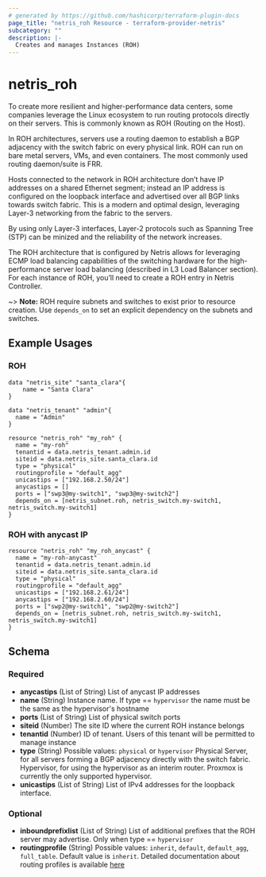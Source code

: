 ```yaml
---
# generated by https://github.com/hashicorp/terraform-plugin-docs
page_title: "netris_roh Resource - terraform-provider-netris"
subcategory: ""
description: |-
  Creates and manages Instances (ROH)
---
```


# netris_roh

To create more resilient and higher-performance data centers, some companies leverage the Linux ecosystem to run routing protocols directly on their servers. This is commonly known as ROH (Routing on the Host).

In ROH architectures, servers use a routing daemon to establish a BGP adjacency with the switch fabric on every physical link. ROH can run on bare metal servers, VMs, and even containers. The most commonly used routing daemon/suite is FRR.

Hosts connected to the network in ROH architecture don’t have IP addresses on a shared Ethernet segment; instead an IP address is configured on the loopback interface and advertised over all BGP links towards switch fabric. This is a modern and optimal design, leveraging Layer-3 networking from the fabric to the servers.

By using only Layer-3 interfaces, Layer-2 protocols such as Spanning Tree (STP) can be minized and the reliability of the network increases.

The ROH architecture that is configured by Netris allows for leveraging ECMP load balancing capabilities of the switching hardware for the high-performance server load balancing (described in L3 Load Balancer section). For each instance of ROH, you’ll need to create a ROH entry in Netris Controller.

~> **Note:** ROH require subnets and switches to exist prior to resource creation. Use `depends_on` to set an explicit dependency on the subnets and switches.

## Example Usages

### ROH

```hcl
data "netris_site" "santa_clara"{
    name = "Santa Clara"
}

data "netris_tenant" "admin"{
  name = "Admin"
}

resource "netris_roh" "my_roh" {
  name = "my-roh"
  tenantid = data.netris_tenant.admin.id
  siteid = data.netris_site.santa_clara.id
  type = "physical"
  routingprofile = "default_agg"
  unicastips = ["192.168.2.50/24"]
  anycastips = []
  ports = ["swp3@my-switch1", "swp3@my-switch2"]
  depends_on = [netris_subnet.roh, netris_switch.my-switch1, netris_switch.my-switch1]
}
```

### ROH with anycast IP

```hcl
resource "netris_roh" "my_roh_anycast" {
  name = "my-roh-anycast"
  tenantid = data.netris_tenant.admin.id
  siteid = data.netris_site.santa_clara.id
  type = "physical"
  routingprofile = "default_agg"
  unicastips = ["192.168.2.61/24"]
  anycastips = ["192.168.2.60/24"]
  ports = ["swp2@my-switch1", "swp2@my-switch2"]
  depends_on = [netris_subnet.roh, netris_switch.my-switch1, netris_switch.my-switch1]
}
```



<!-- schema generated by tfplugindocs -->
## Schema

### Required

- **anycastips** (List of String) List of anycast IP addresses
- **name** (String) Instance name. If type == `hypervisor` the name must be the same as the hypervisor's hostname
- **ports** (List of String) List of physical switch ports
- **siteid** (Number) The site ID where the current ROH instance belongs
- **tenantid** (Number) ID of tenant. Users of this tenant will be permitted to manage instance
- **type** (String) Possible values: `physical` or `hypervisor` Physical Server, for all servers forming a BGP adjacency directly with the switch fabric. Hypervisor, for using the hypervisor as an interim router. Proxmox is currently the only supported hypervisor.
- **unicastips** (List of String) List of IPv4 addresses for the loopback interface.

### Optional

- **inboundprefixlist** (List of String) List of additional prefixes that the ROH server may advertise. Only when type == `hypervisor`
- **routingprofile** (String) Possible values: `inherit`, `default`, `default_agg`, `full_table`. Default value is `inherit`. Detailed documentation about routing profiles is available [here](https://www.netris.ai/docs/en/stable/roh.html#adding-roh-hosts)



